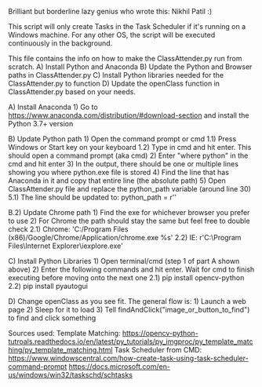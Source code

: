 Brilliant but borderline lazy genius who wrote this: Nikhil Patil :)

This script will only create Tasks in the Task Scheduler if it's running on a Windows machine.
For any other OS, the script will be executed continuously in the background.

This file contains the info on how to make the ClassAttender.py run from scratch.
A) Install Python and Anaconda
B) Update the Python and Browser paths in ClassAttender.py
C) Install Python libraries needed for the ClassAttender.py to function
D) Update the openClass function in ClassAttender.py based on your needs.



A) Install Anaconda
    1) Go to https://www.anaconda.com/distribution/#download-section and install the Python 3.7+ version

B) Update Python path
    1) Open the command prompt or cmd
        1.1) Press Windows or Start key on your keyboard
        1.2) Type in cmd and hit enter. This should open a command prompt (aka cmd)
    2) Enter "where python" in the cmd and hit enter
    3) In the output, there should be one or multiple lines showing you where python.exe file is stored
    4) Find the line that has Anaconda in it and copy that entire line (the absolute path)
    5) Open ClassAttender.py file and replace the python_path variable (around line 30)
        5.1) The line should be updated to: python_path = r'<the absolute path you found>'

B.2) Update Chrome path
    1) Find the exe for whichever browser you prefer to use
    2) For Chrome the path should stay the same but feel free to double check
        2.1) Chrome: 'C:/Program Files (x86)/Google/Chrome/Application/chrome.exe %s'
        2.2) IE: r'C:\Program Files\Internet Explorer\iexplore.exe'

C) Install Python Libraries
    1) Open terminal/cmd (step 1 of part A shown above)
    2) Enter the following commands and hit enter. Wait for cmd to finish executing before moving onto the next one
        2.1) pip install opencv-python
        2.2) pip install pyautogui

D) Change openClass as you see fit. The general flow is:
    1) Launch a web page
    2) Sleep for it to load
    3) Tell findAndClick("image_or_button_to_find") to find and click something


Sources used:
    Template Matching:
        https://opencv-python-tutroals.readthedocs.io/en/latest/py_tutorials/py_imgproc/py_template_matching/py_template_matching.html
    Task Scheduler from CMD:
        https://www.windowscentral.com/how-create-task-using-task-scheduler-command-prompt
        https://docs.microsoft.com/en-us/windows/win32/taskschd/schtasks
